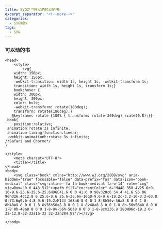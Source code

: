 ```yaml
---
title: SVG之可移动的转动的书
excerpt_separator: "<!--more-->"
categories: 
  - SVG制作
tags:
  - SVG
---
```

### 可以动的书
<!--more-->
<section class="page__content" itemprop="text">

	<head>
		<style>
			svg{
        width: 150px;
        height: 150px;
        -webkit-transition: width 1s, height 1s, -webkit-transform 1s;
        transition: width 1s, height 1s, transform 1s;}
        book:hover {
        width: 300px;
        height: 300px;
        color: bule;
        -webkit-transform: rotate(180deg);
        transform: rotate(180deg);}
       @keyframes rotate {100% { transform: rotate(360deg) scale(0.8);}}
	.book{
		position:relative;  
     animation:rotate 3s infinite;  
     animation-timing-function:linear;  
     -webkit-animationh:rotate 3s infinite;  
    /*Safari and Chorme*/  	
	}

    </style>
		<meta charset="UTF-8">
		<title></title>
	</head>
	<body>
		<svg class="book" xmlns="http://www.w3.org/2000/svg" aria-hidden="true" focusable="false" data-prefix="fas" data-icon="book-medical" class="svg-inline--fa fa-book-medical fa-w-14" role="img" viewBox="0 0 448 512"><path fill="currentColor" d="M448 358.4V25.6c0-16-9.6-25.6-25.6-25.6H96C41.6 0 0 41.6 0 96v320c0 54.4 41.6 96 96 96h326.4c12.8 0 25.6-9.6 25.6-25.6v-16q0-9.6-9.6-19.2c-3.2-16-3.2-60.8 0-73.6q9.6-4.8 9.6-19.2zM144 168a8 8 0 0 1 8-8h56v-56a8 8 0 0 1 8-8h48a8 8 0 0 1 8 8v56h56a8 8 0 0 1 8 8v48a8 8 0 0 1-8 8h-56v56a8 8 0 0 1-8 8h-48a8 8 0 0 1-8-8v-56h-56a8 8 0 0 1-8-8zm236.8 280H96c-19.2 0-32-12.8-32-32s16-32 32-32h284.8z"/></svg>
	
	</body>
